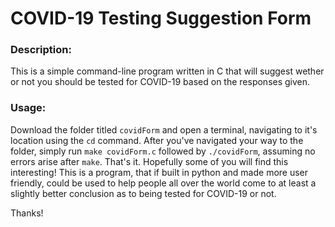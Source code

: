 # COVID-19 Testing Suggestion Form
### Description:
This is a simple command-line program written in C that will suggest wether or not you should be tested for COVID-19 based on the responses given. 

### Usage:
Download the folder titled `covidForm` and open a terminal, navigating to it's location using the `cd` command. After you've navigated your way to the folder, simply run `make covidForm.c` followed by `./covidForm`, assuming no errors arise after `make`. That's it. Hopefully some of you will find this interesting! This is a program, that if built in python and made more user friendly, could be used to help people all over the world come to at least a slightly better conclusion as to being tested for COVID-19 or not.

Thanks!
